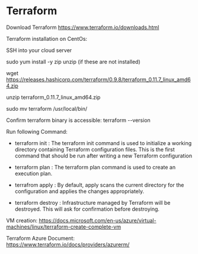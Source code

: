 # Terraform
Download Terraform
https://www.terraform.io/downloads.html

Terraform installation on CentOs:

SSH into your cloud server

sudo yum install -y zip unzip (if these are not installed)

wget https://releases.hashicorp.com/terraform/0.9.8/terraform_0.11.7_linux_amd64.zip

unzip terraform_0.11.7_linux_amd64.zip

sudo mv terraform /usr/local/bin/

Confirm terraform binary is accessible: terraform --version

Run following Command:

* terraform init : The terraform init command is used to initialize a working directory containing Terraform configuration files. This is the first command that should be run after writing a new Terraform configuration

* terraform plan : The terraform plan command is used to create an execution plan.

* terrafrom apply : By default, apply scans the current directory for the configuration and applies the changes appropriately.

* terraform destroy : Infrastructure managed by Terraform will be destroyed. This will ask for confirmation before destroying.

VM creation:
https://docs.microsoft.com/en-us/azure/virtual-machines/linux/terraform-create-complete-vm

Terraform Azure Document: https://www.terraform.io/docs/providers/azurerm/
